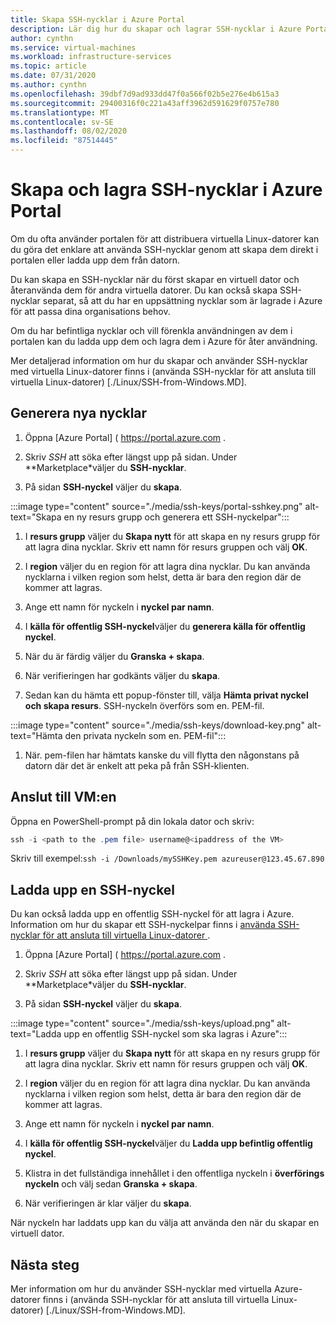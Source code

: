 ```yaml
---
title: Skapa SSH-nycklar i Azure Portal
description: Lär dig hur du skapar och lagrar SSH-nycklar i Azure Portal för att ansluta virtuella Linux-datorer.
author: cynthn
ms.service: virtual-machines
ms.workload: infrastructure-services
ms.topic: article
ms.date: 07/31/2020
ms.author: cynthn
ms.openlocfilehash: 39dbf7d9ad933dd47f0a566f02b5e276e4b615a3
ms.sourcegitcommit: 29400316f0c221a43aff3962d591629f0757e780
ms.translationtype: MT
ms.contentlocale: sv-SE
ms.lasthandoff: 08/02/2020
ms.locfileid: "87514445"
---
```

# <a name="generate-and-store-ssh-keys-in-the-azure-portal"></a>Skapa och lagra SSH-nycklar i Azure Portal

Om du ofta använder portalen för att distribuera virtuella Linux-datorer kan du göra det enklare att använda SSH-nycklar genom att skapa dem direkt i portalen eller ladda upp dem från datorn.

Du kan skapa en SSH-nycklar när du först skapar en virtuell dator och återanvända dem för andra virtuella datorer. Du kan också skapa SSH-nycklar separat, så att du har en uppsättning nycklar som är lagrade i Azure för att passa dina organisations behov. 

Om du har befintliga nycklar och vill förenkla användningen av dem i portalen kan du ladda upp dem och lagra dem i Azure för åter användning.

Mer detaljerad information om hur du skapar och använder SSH-nycklar med virtuella Linux-datorer finns i (använda SSH-nycklar för att ansluta till virtuella Linux-datorer) [./Linux/SSH-from-Windows.MD].

## <a name="generate-new-keys"></a>Generera nya nycklar

1. Öppna [Azure Portal] ( https://portal.azure.com .

1. Skriv *SSH* att söka efter längst upp på sidan. Under **Marketplace*väljer du **SSH-nycklar**.

1. På sidan **SSH-nyckel** väljer du **skapa**.

:::image type="content" source="./media/ssh-keys/portal-sshkey.png" alt-text="Skapa en ny resurs grupp och generera ett SSH-nyckelpar":::

1. I **resurs grupp** väljer du **Skapa nytt** för att skapa en ny resurs grupp för att lagra dina nycklar. Skriv ett namn för resurs gruppen och välj **OK**.

1. I **region** väljer du en region för att lagra dina nycklar. Du kan använda nycklarna i vilken region som helst, detta är bara den region där de kommer att lagras.

1. Ange ett namn för nyckeln i **nyckel par namn**.

1. I **källa för offentlig SSH-nyckel**väljer du **generera källa för offentlig nyckel**. 

1. När du är färdig väljer du **Granska + skapa**.

1. När verifieringen har godkänts väljer du **skapa**.

1. Sedan kan du hämta ett popup-fönster till, välja **Hämta privat nyckel och skapa resurs**. SSH-nyckeln överförs som en. PEM-fil.

:::image type="content" source="./media/ssh-keys/download-key.png" alt-text="Hämta den privata nyckeln som en. PEM-fil":::

1. När. pem-filen har hämtats kanske du vill flytta den någonstans på datorn där det är enkelt att peka på från SSH-klienten.


## <a name="connect-to-the-vm"></a>Anslut till VM:en

Öppna en PowerShell-prompt på din lokala dator och skriv:

```powershell
ssh -i <path to the .pem file> username@<ipaddress of the VM>
```

Skriv till exempel:`ssh -i /Downloads/mySSHKey.pem azureuser@123.45.67.890`


## <a name="upload-an-ssh-key"></a>Ladda upp en SSH-nyckel

Du kan också ladda upp en offentlig SSH-nyckel för att lagra i Azure. Information om hur du skapar ett SSH-nyckelpar finns i [använda SSH-nycklar för att ansluta till virtuella Linux-datorer ](./linux/ssh-from-windows.md).

1. Öppna [Azure Portal] ( https://portal.azure.com .

1. Skriv *SSH* att söka efter längst upp på sidan. Under **Marketplace*väljer du **SSH-nycklar**.

1. På sidan **SSH-nyckel** väljer du **skapa**.

:::image type="content" source="./media/ssh-keys/upload.png" alt-text="Ladda upp en offentlig SSH-nyckel som ska lagras i Azure":::

1. I **resurs grupp** väljer du **Skapa nytt** för att skapa en ny resurs grupp för att lagra dina nycklar. Skriv ett namn för resurs gruppen och välj **OK**.

1. I **region** väljer du en region för att lagra dina nycklar. Du kan använda nycklarna i vilken region som helst, detta är bara den region där de kommer att lagras.

1. Ange ett namn för nyckeln i **nyckel par namn**.

1. I **källa för offentlig SSH-nyckel**väljer du **Ladda upp befintlig offentlig nyckel**. 

1. Klistra in det fullständiga innehållet i den offentliga nyckeln i **överförings nyckeln** och välj sedan **Granska + skapa**.

1. När verifieringen är klar väljer du **skapa**. 

När nyckeln har laddats upp kan du välja att använda den när du skapar en virtuell dator.

## <a name="next-steps"></a>Nästa steg

Mer information om hur du använder SSH-nycklar med virtuella Azure-datorer finns i (använda SSH-nycklar för att ansluta till virtuella Linux-datorer) [./Linux/SSH-from-Windows.MD].